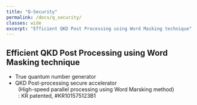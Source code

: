 ```yaml
---
title: "Q-Security"
permalink: /docs/q_security/
classes: wide
excerpt: "Efficient QKD Post Processing using Word Masking technique"
---
```


## Efficient QKD Post Processing using Word Masking technique  
- True quantum number generator
- QKD Post-processing secure accelerator  
&nbsp; (High-speed parallel processing using Word Marsking method)  
&nbsp; : KR patented, #KR101575123B1


